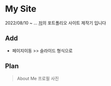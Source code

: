 # My Site

2022/08/10 ~ ...
[저](https://github.com/geonho1943)의 포트폴리오 사이트 제작기 입니다

## Add

- 페이지이동 >> 슬라이드 형식으로


## Plan

> About Me
> 프로필 사진 
